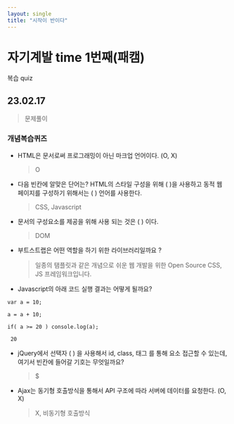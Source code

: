 ```yaml
---
layout: single
title: "시작이 반이다"
---
```


# 자기계발 time 1번째(패캠)
복습 quiz
## 23.02.17
>문제풀이

### 개념복습퀴즈
- HTML은 문서로써 프로그래밍이 아닌 마크업 언어이다. (O, X)
  >O
- 다음 빈칸에 알맞은 단어는?
HTML의 스타일 구성을 위해 ( )을 사용하고 동적 웹 페이지를 구성하기 위해서는 (  ) 언어를 사용한다.
  >CSS, Javascript
- 문서의 구성요소를 제공을 위해 사용 되는 것은 ( ) 이다.
  >DOM
- 부트스트랩은 어떤 역할을 하기 위한 라이브러리일까요 ?
  >일종의 탬플릿과 같은 개념으로 쉬운 웹 개발을 위한 Open Source CSS, JS 프레임워크입니다.
- Javascript의 아래 코드 실행 결과는 어떻게 될까요?
```
var a = 10;

a = a + 10;

if( a >= 20 ) console.log(a);
```
     20
- jQuery에서 선택자 (  ) 을 사용해서 id, class, 태그 를 통해 요소 접근할 수 있는데, 여기서 빈칸에 들어갈 기호는 무엇일까요?
   >$
- Ajax는 동기형 호출방식을 통해서 API 구조에 따라 서버에 데이터를 요청한다. (O, X)
   >X, 비동기형 호출방식




